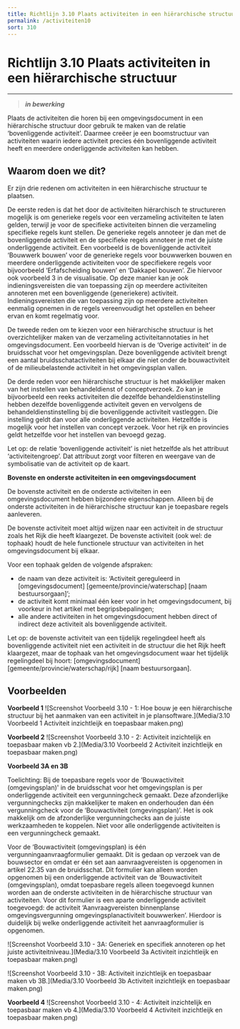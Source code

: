 ```yaml
---
title: Richtlijn 3.10 Plaats activiteiten in een hiërarchische structuur 
permalink: /activiteiten10
sort: 310
---
```


# Richtlijn 3.10 Plaats activiteiten in een hiërarchische structuur
----------------

> _**in bewerking**_

Plaats de activiteiten die horen bij een omgevingsdocument in een hiërarchische structuur door gebruik te maken van de relatie ‘bovenliggende activiteit’. Daarmee creëer je een boomstructuur van activiteiten waarin iedere activiteit precies één bovenliggende activiteit heeft en meerdere onderliggende activiteiten kan hebben.  

## Waarom doen we dit?

Er zijn drie redenen om activiteiten in een hiërarchische structuur te plaatsen. 

De eerste reden is dat het door de activiteiten hiërarchisch te structureren mogelijk is om generieke regels voor een verzameling activiteiten te laten gelden, terwijl je voor de specifieke activiteiten binnen die verzameling specifieke regels kunt stellen. De generieke regels annoteer je dan met de bovenliggende activiteit en de specifieke regels annoteer je met de juiste onderliggende activiteit. Een voorbeeld is de bovenliggende activiteit ‘Bouwwerk bouwen’ voor de generieke regels voor bouwwerken bouwen en meerdere onderliggende activiteiten voor de specifiekere regels voor bijvoorbeeld ‘Erfafscheiding bouwen’ en ‘Dakkapel bouwen’.  Zie hiervoor ook voorbeeld 3 in de visualisatie. Op deze manier kan je ook indieningsvereisten die van toepassing zijn op meerdere activiteiten annoteren met een bovenliggende (generiekere) activiteit. Indieningsvereisten die van toepassing zijn op meerdere activiteiten eenmalig opnemen in de regels vereenvoudigt het opstellen en beheer ervan en komt regelmatig voor. 

De tweede reden om te kiezen voor een hiërarchische structuur is het overzichtelijker maken van de verzameling activiteitannotaties in het omgevingsdocument. Een voorbeeld hiervan is de ‘Overige activiteit’ in de bruidsschat voor het omgevingsplan. Deze bovenliggende activiteit brengt een aantal bruidsschatactiviteiten bij elkaar die niet onder de bouwactiviteit of de milieubelastende activiteit in het omgevingsplan vallen.  

De derde reden voor een hiërarchische structuur is het makkelijker maken van het instellen van behandeldienst of conceptverzoek. Zo kan je bijvoorbeeld een reeks activiteiten die dezelfde behandeldienstinstelling hebben dezelfde bovenliggende activiteit geven en vervolgens de behandeldienstinstelling bij die bovenliggende activiteit vastleggen. Die instelling geldt dan voor alle onderliggende activiteiten. Hetzelfde is mogelijk voor het instellen van concept verzoek. Voor het rijk en provincies geldt hetzelfde voor het instellen van bevoegd gezag.  

Let op: de relatie ‘bovenliggende activiteit’ is niet hetzelfde als het attribuut ‘activiteitengroep’. Dat attribuut zorgt voor filteren en weergave van de symbolisatie van de activiteit op de kaart. 

**Bovenste en onderste activiteiten in een omgevingsdocument** 

De bovenste activiteit en de onderste activiteiten in een omgevingsdocument hebben bijzondere eigenschappen. Alleen bij de onderste activiteiten in de hiërarchische structuur kan je toepasbare regels aanleveren. 

De bovenste activiteit moet altijd wijzen naar een activiteit in de structuur zoals het Rijk die heeft klaargezet. De bovenste activiteit (ook wel: de tophaak) houdt de hele functionele structuur van activiteiten in het omgevingsdocument bij elkaar.  

Voor een tophaak gelden de volgende afspraken: 

- de naam van deze activiteit is: ‘Activiteit gereguleerd in [omgevingsdocument] [gemeente/provincie/waterschap] [naam bestuursorgaan]’; 
- de activiteit komt minimaal één keer voor in het omgevingsdocument, bij voorkeur in het artikel met begripsbepalingen; 
- alle andere activiteiten in het omgevingsdocument hebben direct of indirect deze activiteit als bovenliggende activiteit.  

Let op: de bovenste activiteit van een tijdelijk regelingdeel heeft als bovenliggende activiteit niet een activiteit in de structuur die het Rijk heeft klaargezet, maar de tophaak van het omgevingsdocument waar het tijdelijk regelingdeel bij hoort: [omgevingsdocument] [gemeente/provincie/waterschap/rijk] [naam bestuursorgaan]. 

**Voorbeelden**
----------------

**Voorbeeld 1**
![Screenshot Voorbeeld 3.10 - 1: Hoe bouw je een hiërarchische structuur bij het aanmaken van een activiteit in je plansoftware.](Media/3.10 Voorbeeld 1 Activiteit inzichtleijk en toepasbaar maken.png)

**Voorbeeld 2**
![Screenshot Voorbeeld 3.10 - 2: Activiteit inzichtelijk en toepasbaar maken vb 2.](Media/3.10 Voorbeeld 2 Activiteit inzichtleijk en toepasbaar maken.png)

**Voorbeeld 3A en 3B** 

Toelichting: Bij de toepasbare regels voor de ‘Bouwactiviteit (omgevingsplan)' in de bruidsschat voor het omgevingsplan is per onderliggende activiteit een vergunningcheck gemaakt. Deze afzonderlijke vergunningchecks zijn makkelijker te maken en onderhouden dan één vergunningcheck voor de ‘Bouwactiviteit (omgevingsplan)’. Het is ook makkelijk om de afzonderlijke vergunningchecks aan de juiste werkzaamheden te koppelen. Niet voor alle onderliggende activiteiten is een vergunningcheck gemaakt.  

Voor de ‘Bouwactiviteit (omgevingsplan) is één vergunningaanvraagformulier gemaakt. Dit is gedaan op verzoek van de bouwsector en omdat er één set aan aanvraagvereisten is opgenomen in artikel 22.35 van de bruidsschat. Dit formulier kan alleen worden opgenomen bij een onderliggende activiteit van de ‘Bouwactiviteit (omgevingsplan), omdat toepasbare regels alleen toegevoegd kunnen worden aan de onderste activiteiten in de hiërarchische structuur van activiteiten. Voor dit formulier is een aparte onderliggende activiteit toegevoegd: de activiteit ‘Aanvraagvereisten binnenplanse omgevingsvergunning omgevingsplanactiviteit bouwwerken’. Hierdoor is duidelijk bij welke onderliggende activiteit het aanvraagformulier is opgenomen. 

![Screenshot Voorbeeld 3.10 - 3A: Generiek en specifiek annoteren op het juiste activiteitniveau.](Media/3.10 Voorbeeld 3a Activiteit inzichtleijk en toepasbaar maken.png)

![Screenshot Voorbeeld 3.10 - 3B: Activiteit inzichtleijk en toepasbaar maken vb 3B.](Media/3.10 Voorbeeld 3b Activiteit inzichtleijk en toepasbaar maken.png)

**Voorbeeld 4**
![Screenshot Voorbeeld 3.10 - 4: Activiteit inzichtelijk en toepasbaar maken vb 4.](Media/3.10 Voorbeeld 4 Activiteit inzichtleijk en toepasbaar maken.png)
